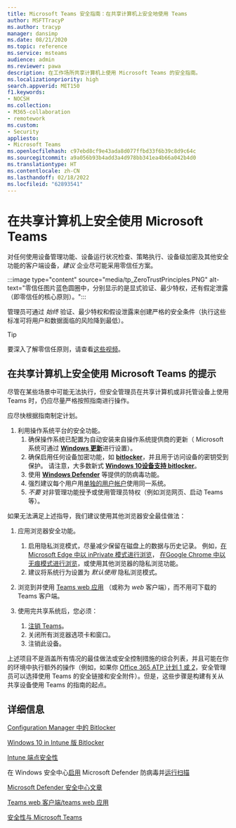 ```yaml
---
title: Microsoft Teams 安全指南：在共享计算机上安全地使用 Teams
author: MSFTTracyP
ms.author: tracyp
manager: dansimp
ms.date: 08/21/2020
ms.topic: reference
ms.service: msteams
audience: admin
ms.reviewer: pawa
description: 在工作场所共享计算机上使用 Microsoft Teams 的安全指南。
ms.localizationpriority: high
search.appverid: MET150
f1.keywords:
- NOCSH
ms.collection:
- M365-collaboration
- remotework
ms.custom:
- Security
appliesto:
- Microsoft Teams
ms.openlocfilehash: c97ebd8cf9e43ada8d077ffbd33f6b39c8d9c64c
ms.sourcegitcommit: a9a056b93b4add3a4d978bb341ea4b66a042b4d0
ms.translationtype: HT
ms.contentlocale: zh-CN
ms.lasthandoff: 02/18/2022
ms.locfileid: "62893541"
---
```

# <a name="use-microsoft-teams-securely-on-shared-computers"></a>在共享计算机上安全使用 Microsoft Teams

对任何使用设备管理功能、设备运行状况检查、策略执行、设备级加密及其他安全功能的客户端设备，*建议* 企业尽可能采用零信任方案。

:::image type="content" source="media/tp_ZeroTrustPrinciples.PNG" alt-text="零信任图片蓝色圆圈中，分别显示的是显式验证、最少特权，还有假定泄露（即零信任的核心原则）。":::

管理员可通过 *始终* 验证、最少特权和假设泄露来创建严格的安全条件（执行这些标准可将用户和数据面临的风险降到最低）。

> [!TIP]
> 要深入了解零信任原则，请查看[这些视频](/security/ciso-workshop/ciso-workshop-module-3#part-2-zero-trust-definition-and-models-1537)。

## <a name="tips-for-using-microsoft-teams-securely-from-a-shared-computer"></a>在共享计算机上安全使用 Microsoft Teams 的提示

尽管在某些场景中可能无法执行，但安全管理员在共享计算机或非托管设备上使用 Teams 时，仍应尽量严格按照指南进行操作。

应尽快根据指南制定计划。

1. 利用操作系统平台的安全功能。
    1. 确保操作系统已配置为自动安装来自操作系统提供商的更新（ Microsoft 系统可通过 [**Windows 更新**](https://support.microsoft.com/help/12373/windows-update-faq)进行设置）。 
    1. 确保启用任何设备加密功能，如 [**bitlocker**](/windows/security/information-protection/bitlocker/bitlocker-overview)，并且用于访问设备的密钥受到保护。 请注意，大多数新式 [**Windows 10设备支持 bitlocker**](/windows/security/information-protection/bitlocker/bitlocker-device-encryption-overview-windows-10)。 
    1. 使用 [**Windows Defender**](/windows/security/threat-protection/microsoft-defender-antivirus/microsoft-defender-antivirus-in-windows-10) 等提供的防病毒功能。
    1. 强烈建议每个用户用[单独的用户帐户](https://support.microsoft.com/help/4026923/windows-10-create-a-local-user-or-administrator-account)使用同一系统。
    1. *不要* 对非管理功能授予或使用管理员特权（例如浏览网页、启动 Teams 等）。

如果无法满足上述指导，我们建议使用其他浏览器安全最佳做法：

1. 应用浏览器安全功能。
    1. 启用隐私浏览模式，尽量减少保留在磁盘上的数据与历史记录。 例如，[在 Microsoft Edge 中以 inPrivate 模式进行浏览](https://support.microsoft.com/help/4533513/microsoft-edge-browse-inprivate)， [在Google Chrome 中以无痕模式进行浏览](https://support.google.com/chrome/answer/95464?co=GENIE.Platform%3DDesktop&hl=en)，或使用其他浏览器的隐私浏览功能。 
    1. 建议将系统行为设置为 *默认使用* 隐私浏览模式。 

2. 浏览到并使用 [Teams web 应用](https://teams.microsoft.com) （或称为 *web* 客户端），而不用可下载的 Teams 客户端。

3. 使用完共享系统后，您必须： 
    1. [注销 Teams](https://support.microsoft.com/office/sign-out-of-teams-a6d76e69-e1dd-4bc4-8e5f-04ba48384487)。
    1. 关闭所有浏览器选项卡和窗口。
    1. 注销此设备。

上述项目不是涵盖所有情况的最佳做法或安全控制措施的综合列表，并且可能在你的环境中执行额外的操作（例如，如果你 [Office 365 ATP 计划 1 或 2](/microsoft-365/security/office-365-security/office-365-atp#office-365-atp-plan-1-and-plan-2)，安全管理员可以选择使用 Teams 的安全链接和安全附件）。但是，这些步骤是构建有关从共享设备使用 Teams 的指南的起点。

## <a name="more-information"></a>详细信息

[Configuration Manager 中的 Bitlocker](/mem/configmgr/protect/deploy-use/bitlocker/deploy-management-agent)

[Windows 10 in Intune 版 Bitlocker](/mem/intune/protect/encrypt-devices)

[Intune 端点安全性](/mem/intune/protect/endpoint-security)

在 Windows 安全中心[启用](/windows/security/threat-protection/microsoft-defender-antivirus/microsoft-defender-security-center-antivirus#ensure-microsoft-defender-antivirus-is-enabled-in-the-windows-security-app) Microsoft Defender 防病毒并[运行扫描](/windows/security/threat-protection/microsoft-defender-antivirus/microsoft-defender-security-center-antivirus#run-a-scan-with-the-windows-security-app)

[Microsoft Defender 安全中心文章](/windows/security/threat-protection/microsoft-defender-antivirus/microsoft-defender-security-center-antivirus)

[Teams web 客户端/teams web 应用](./get-clients.md#browser-client)

[安全性与 Microsoft Teams](./teams-security-guide.md)
